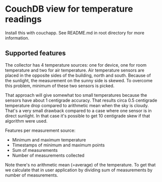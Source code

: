 # CouchDB view for temperature readings

Install this with couchapp. See README.md in root directory for more
information.

## Supported features

The collector has 4 temperature sources: one for device, one for room
temperature and two for air temperature. Air temperature sensors are
placed in the opposite sides of the building, north and south. Because
of the sunlight, the measurement on the sunny side is skewed. To
overcome this problem, minimum of these two sensors is picked.

That approach will give somewhat too small temperatures because the
sensors have about 1 centigrade accuracy. That results circa 0.5
centigrade temperature drop compared to arithmetic mean when the sky
is cloudy. That's a very small drawback compared to a case where one
sensor is in direct sunlight. In that case it's possible to get 10
centigrade skew if that algorithm were used.

Features per measurement source:

* Minimum and maximum temperature
* Timestamps of minimum and maximum points
* Sum of measurements
* Number of measurements collected

Note there's no arithmetic mean (=average) of the temperature. To get
that we calculate that in user application by dividing sum of
measurements by number of measurements.
